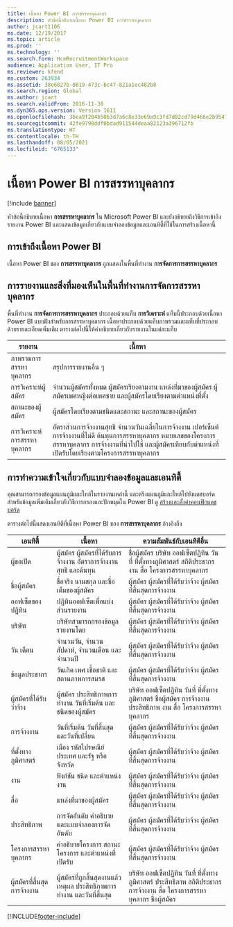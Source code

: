```yaml
---
title: เนื้อหา Power BI การสรรหาบุคลากร
description: หัวข้อนี้อธิบายเนื้อหา Power BI การสรรหาบุคลากร
author: jcart1106
ms.date: 12/19/2017
ms.topic: article
ms.prod: ''
ms.technology: ''
ms.search.form: HcmRecruitmentWorkspace
audience: Application User, IT Pro
ms.reviewer: kfend
ms.custom: 263934
ms.assetid: 38e6827b-0819-473c-bc47-821a1ec482b8
ms.search.region: Global
ms.author: jcart
ms.search.validFrom: 2016-11-30
ms.dyn365.ops.version: Version 1611
ms.openlocfilehash: 36ea9f204b50b3d7a6c8e33e69a9c3fd7d82cd79d466e2b9547c6733aa294aea
ms.sourcegitcommit: 42fe9790ddf0bdad911544deaa82123a396712fb
ms.translationtype: HT
ms.contentlocale: th-TH
ms.lasthandoff: 08/05/2021
ms.locfileid: "6765133"
---
```

# <a name="recruiting-power-bi-content"></a>เนื้อหา Power BI การสรรหาบุคลากร

[!include [banner](../includes/banner.md)]

หัวข้อนี้อธิบายเนื้อหา **การสรรหาบุคลากร** ใน Microsoft Power BI และยังอธิบายถึงวิธีการเข้าถึงรายงาน Power BI และแสดงข้อมูลเกี่ยวกับแบบจำลองข้อมูลและเอนทิตี้ที่ใช้ในการสร้างเนื้อหานี้

## <a name="accessing-the-power-bi-content"></a>การเข้าถึงเนื้อหา Power BI
เนื้อหา Power BI ของ **การสรรหาบุคลากร** ถูกแสดงในพื้นที่ทำงาน **การจัดการการสรรหาบุคลากร**

## <a name="reports-and-visuals-in-the-recruitment-management-workspace"></a>การรายงานและสิ่งที่มองเห็นในพื้นที่ทำงานการจัดการสรรหาบุคลากร
พื้นที่ทำงาน **การจัดการการสรรหาบุคลากร** ประกอบด้วยแท็บ **การวิเคราะห์** แท็บนี้ประกอบด้วยเนื้อหา Power BI แบบฝังสำหรับการสรรหาบุคลากร เนื้อหาประกอบด้วยแท็บภาพรวมและแท็บที่ประกอบด้วยรายละเอียดเพิ่มเติม ตารางต่อไปนี้ให้คำอธิบายเกี่ยวกับรายงานในแต่ละแท็บ

| รายงาน               | เนื้อหา |
|----------------------|----------|
| ภาพรวมการสรรหาบุคลากร | สรุปการรายงานอื่น ๆ |
| การวิเคราะห์ผู้สมัคร   | จำนวนผู้สมัครทั้งหมด ผู้สมัครเรียงตามงาน แหล่งที่มาของผู้สมัคร ผู้สมัครเพศหญิงต่อเพศชาย และผู้สมัครโดยเรียงตามตำแหน่งที่ตั้ง |
| สถานะของผู้สมัคร     | ผู้สมัครโดยเรียงตามชนิดและสถานะ และสถานะของผู้สมัคร |
| การวิเคราะห์การสรรหาบุคลากร  | อัตราส่วนการจ้างงานสุทธิ จำนวนวันเฉลี่ยในการจ้างงาน เปอร์เซ็นต์การจ้างงานที่ไม่ดี ต้นทุนการสรรหาบุคลากร หมายเลขของโครงการสรรหาบุคลากร การจ้างงานที่นำไปใช้ และผู้สมัครเทียบกับตำแหน่งที่เปิดรับโดยเรียงตามโครงการสรรหาบุคลากร |

## <a name="understanding-the-data-model-and-entities"></a>การทำความเข้าใจเกี่ยวกับแบบจำลองข้อมูลและเอนทิตี้
คุณสามารถกรองข้อมูลแผนภูมิและไทล์ในรายงานเหล่านี้ และตรึงแผนภูมิและไทล์ไปยังแดชบอร์ด สำหรับข้อมูลเพิ่มเติมเกี่ยวกับวิธีการกรองและปักหมุดใน Power BI ดู [สร้างและตั้งค่าคอนฟิกแดชบอร์ด](https://powerbi.microsoft.com/guided-learning/powerbi-learning-4-2-create-configure-dashboards)

ตารางต่อไปนี้แสดงเอนทิตีที่เนื้อหา Power BI ของ **การสรรหาบุคลากร** อ้างอิงถึง

| เอนทิตี้               | เนื้อหา                                                         | ความสัมพันธ์กับเอนทิตีอื่น |
|----------------------|------------------------------------------------------------------|-----------------------------------|
| ผู้ขอเปิด            | ผู้สมัคร ผู้สมัครที่ได้รับการจ้างงาน อัตราการจ้างงานสุทธิ และต้นทุน          | ชื่อผู้สมัคร บริษัท ออฟเซ็ตปฏิทิน วันที่ ที่ตั้งทางภูมิศาสตร์ สถิติประชากร งาน สื่อ โครงการสรรหาบุคลากร |
| ชื่อผู้สมัคร       | ชื่อจริง นามสกุล และชื่อเต็มของผู้สมัคร                   | ผู้สมัคร ผู้สมัครที่ได้รับว่าจ้าง ผู้สมัครที่สิ้นสุดการจ้างงาน |
| ออฟเซ็ตของปฏิทิน      | ปฏิทินออฟเซ็ตเพื่อแบ่งส่วนรายงาน                                | ผู้สมัคร ผู้สมัครที่ได้รับว่าจ้าง ผู้สมัครที่สิ้นสุดการจ้างงาน |
| บริษัท              | บริษัทสามารถกรองข้อมูลรายงานโดย                                   | ผู้สมัคร ผู้สมัครที่ได้รับว่าจ้าง ผู้สมัครที่สิ้นสุดการจ้างงาน |
| วัน เดือน                 | จำนวนวัน, จำนวนสัปดาห์, จำนวนเดือน และจำนวนปี                                   | ผู้สมัคร ผู้สมัครที่ได้รับว่าจ้าง ผู้สมัครที่สิ้นสุดการจ้างงาน |
| ข้อมูลประชากร         | วันเกิด เพศ เชื้อชาติ และสถานภาพการสมรส         | ผู้สมัคร ผู้สมัครที่ได้รับว่าจ้าง ผู้สมัครที่สิ้นสุดการจ้างงาน |
| ผู้สมัครที่ได้รับว่าจ้าง   | ผู้สมัคร ประสิทธิภาพการทำงาน วันที่เริ่มต้น และชนิดของผู้สมัคร           | บริษัท ออฟเซ็ตปฏิทิน วันที่ ที่ตั้งทางภูมิศาสตร์ ชื่อผู้สมัคร การจ้างงาน ประสิทธิภาพ งาน สื่อ โครงการสรรหาบุคลากร |
| การจ้างงาน           | วันที่เริ่มต้น วันที่สิ้นสุด และวันที่เปลี่ยน                        | ผู้สมัคร ผู้สมัครที่ได้รับว่าจ้าง ผู้สมัครที่สิ้นสุดการจ้างงาน |
| ที่ตั้งทางภูมิศาสตร์  | เมือง รหัสไปรษณีย์ ประเทศ และรัฐ หรือจังหวัด                 | ผู้สมัคร ผู้สมัครที่ได้รับว่าจ้าง ผู้สมัครที่สิ้นสุดการจ้างงาน |
| งาน                  | ฟังก์ชัน ชนิด และตำแหน่งงาน                                        | ผู้สมัคร ผู้สมัครที่ได้รับว่าจ้าง ผู้สมัครที่สิ้นสุดการจ้างงาน |
| สื่อ                | แหล่งที่มาของผู้สมัคร                                             | ผู้สมัคร ผู้สมัครที่ได้รับว่าจ้าง ผู้สมัครที่สิ้นสุดการจ้างงาน |
| ประสิทธิภาพ          | การจัดอันดับ คำอธิบาย และแบบจำลองการจัดอันดับ                            | ผู้สมัคร ผู้สมัครที่ได้รับว่าจ้าง ผู้สมัครที่สิ้นสุดการจ้างงาน |
| โครงการสรรหาบุคลากร  | คำอธิบายโครงการ สถานะโครงการ และตำแหน่งที่เปิดรับ                | ผู้สมัคร ผู้สมัครที่ได้รับว่าจ้าง ผู้สมัครที่สิ้นสุดการจ้างงาน |
| ผู้สมัครที่สิ้นสุดการจ้างงาน | ผู้สมัครที่ถูกสิ้นสุดงานแล้ว เหตุผล ประสิทธิภาพการทำงาน และวันที่สิ้นสุด | บริษัท ออฟเซ็ตปฏิทิน วันที่ ที่ตั้งทางภูมิศาสตร์ ประสิทธิภาพ สถิติประชากร การจ้างงาน สื่อ โครงการสรรหาบุคลากร ชื่อผู้สมัคร |


[!INCLUDE[footer-include](../../../includes/footer-banner.md)]